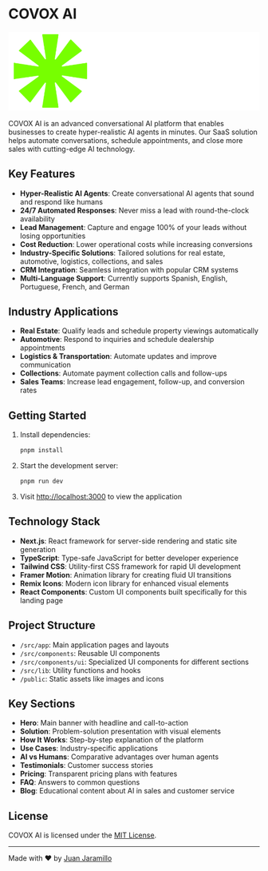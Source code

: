 # COVOX AI

![COVOX AI Logo](public/images/logo-header.webp)

COVOX AI is an advanced conversational AI platform that enables businesses to create hyper-realistic AI agents in minutes. Our SaaS solution helps automate conversations, schedule appointments, and close more sales with cutting-edge AI technology.

## Key Features

- **Hyper-Realistic AI Agents**: Create conversational AI agents that sound and respond like humans
- **24/7 Automated Responses**: Never miss a lead with round-the-clock availability
- **Lead Management**: Capture and engage 100% of your leads without losing opportunities
- **Cost Reduction**: Lower operational costs while increasing conversions
- **Industry-Specific Solutions**: Tailored solutions for real estate, automotive, logistics, collections, and sales
- **CRM Integration**: Seamless integration with popular CRM systems
- **Multi-Language Support**: Currently supports Spanish, English, Portuguese, French, and German

## Industry Applications

- **Real Estate**: Qualify leads and schedule property viewings automatically
- **Automotive**: Respond to inquiries and schedule dealership appointments
- **Logistics & Transportation**: Automate updates and improve communication
- **Collections**: Automate payment collection calls and follow-ups
- **Sales Teams**: Increase lead engagement, follow-up, and conversion rates

## Getting Started

1. Install dependencies:

   ```bash
   pnpm install
   ```

2. Start the development server:

   ```bash
   pnpm run dev
   ```

3. Visit [http://localhost:3000](http://localhost:3000) to view the application

## Technology Stack

- **Next.js**: React framework for server-side rendering and static site generation
- **TypeScript**: Type-safe JavaScript for better developer experience
- **Tailwind CSS**: Utility-first CSS framework for rapid UI development
- **Framer Motion**: Animation library for creating fluid UI transitions
- **Remix Icons**: Modern icon library for enhanced visual elements
- **React Components**: Custom UI components built specifically for this landing page

## Project Structure

- `/src/app`: Main application pages and layouts
- `/src/components`: Reusable UI components
- `/src/components/ui`: Specialized UI components for different sections
- `/src/lib`: Utility functions and hooks
- `/public`: Static assets like images and icons

## Key Sections

- **Hero**: Main banner with headline and call-to-action
- **Solution**: Problem-solution presentation with visual elements
- **How It Works**: Step-by-step explanation of the platform
- **Use Cases**: Industry-specific applications
- **AI vs Humans**: Comparative advantages over human agents
- **Testimonials**: Customer success stories
- **Pricing**: Transparent pricing plans with features
- **FAQ**: Answers to common questions
- **Blog**: Educational content about AI in sales and customer service

## License

COVOX AI is licensed under the [MIT License](LICENSE.md).

---

Made with ❤️ by [Juan Jaramillo](https://juanjaramillo.tech)
